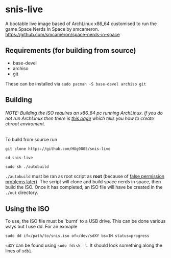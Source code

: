 # snis-live
A bootable live image based of ArchLinux x86_64 customised to run the game Space Nerds In Space by smcameron.
https://github.com/smcameron/space-nerds-in-space

## Requirements (for building from source)
* base-devel
* archiso
* git

These can be installed via `sudo pacman -S base-devel archiso git`

## Building
###### NOTE: Building the ISO requires an x86_64 pc running ArchLinux. If you do not run ArchLinux then there is [this page](https://wiki.archlinux.org/index.php/Install_from_existing_Linux) which tells you how to create chroot enviroment.
To build from source run

`git clone https://github.com/HUg0005/snis-live`

`cd snis-live`

`sudo sh ./autobuild`

`./autobuild` must be ran as root script as **root** (because of [false permission problems later](https://wiki.archlinux.org/index.php/Archiso#Setup)). The script will clone and build space nerds in space, then build the ISO. Once it has completed, an ISO file will have be created in the `./out` directory.

## Using the ISO
To use, the ISO file must be 'burnt' to a USB drive. This can be done various ways but I use dd. For an exmaple

`sudo dd if=/path/to/snis.iso of=/dev/sdXY bs=1M status=progress`

`sdXY` can be found using `sudo fdisk -l`. It should look something along the lines of `sdb1`.
